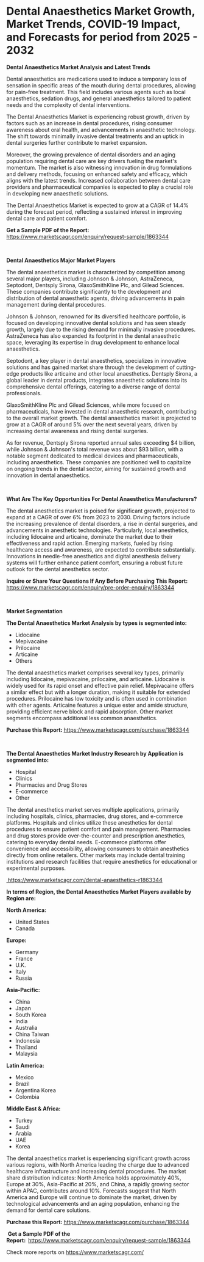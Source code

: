 <p><h1>Dental Anaesthetics Market Growth, Market Trends, COVID-19 Impact, and Forecasts for period from 2025 - 2032</h1></p><p><strong>Dental Anaesthetics Market Analysis and Latest Trends</strong></p>
<p><p>Dental anaesthetics are medications used to induce a temporary loss of sensation in specific areas of the mouth during dental procedures, allowing for pain-free treatment. This field includes various agents such as local anaesthetics, sedation drugs, and general anaesthetics tailored to patient needs and the complexity of dental interventions.</p><p>The Dental Anaesthetics Market is experiencing robust growth, driven by factors such as an increase in dental procedures, rising consumer awareness about oral health, and advancements in anaesthetic technology. The shift towards minimally invasive dental treatments and an uptick in dental surgeries further contribute to market expansion. </p><p>Moreover, the growing prevalence of dental disorders and an aging population requiring dental care are key drivers fueling the market's momentum. The market is also witnessing innovation in drug formulations and delivery methods, focusing on enhanced safety and efficacy, which aligns with the latest trends. Increased collaboration between dental care providers and pharmaceutical companies is expected to play a crucial role in developing new anaesthetic solutions.</p><p>The Dental Anaesthetics Market is expected to grow at a CAGR of 14.4% during the forecast period, reflecting a sustained interest in improving dental care and patient comfort.</p></p>
<p><strong>Get a Sample PDF of the Report:&nbsp;</strong> <a href="https://www.marketscagr.com/enquiry/request-sample/1863344?utm_campaign=2633&utm_medium=2&utm_source=Github&utm_content=ia&utm_term=08032025&utm_id=dental-anaesthetics">https://www.marketscagr.com/enquiry/request-sample/1863344</a></p>
<p>&nbsp;</p>
<p><strong>Dental Anaesthetics Major Market Players</strong></p>
<p><p>The dental anaesthetics market is characterized by competition among several major players, including Johnson & Johnson, AstraZeneca, Septodont, Dentsply Sirona, GlaxoSmithKline Plc, and Gilead Sciences. These companies contribute significantly to the development and distribution of dental anaesthetic agents, driving advancements in pain management during dental procedures.</p><p>Johnson & Johnson, renowned for its diversified healthcare portfolio, is focused on developing innovative dental solutions and has seen steady growth, largely due to the rising demand for minimally invasive procedures. AstraZeneca has also expanded its footprint in the dental anaesthetic space, leveraging its expertise in drug development to enhance local anaesthetics.</p><p>Septodont, a key player in dental anaesthetics, specializes in innovative solutions and has gained market share through the development of cutting-edge products like articaine and other local anaesthetics. Dentsply Sirona, a global leader in dental products, integrates anaesthetic solutions into its comprehensive dental offerings, catering to a diverse range of dental professionals.</p><p>GlaxoSmithKline Plc and Gilead Sciences, while more focused on pharmaceuticals, have invested in dental anaesthetic research, contributing to the overall market growth. The dental anaesthetics market is projected to grow at a CAGR of around 5% over the next several years, driven by increasing dental awareness and rising dental surgeries.</p><p>As for revenue, Dentsply Sirona reported annual sales exceeding $4 billion, while Johnson & Johnson's total revenue was about $93 billion, with a notable segment dedicated to medical devices and pharmaceuticals, including anaesthetics. These companies are positioned well to capitalize on ongoing trends in the dental sector, aiming for sustained growth and innovation in dental anaesthetics.</p></p>
<p>&nbsp;</p>
<p><strong>What Are The Key Opportunities For Dental Anaesthetics Manufacturers?</strong></p>
<p><p>The dental anesthetics market is poised for significant growth, projected to expand at a CAGR of over 6% from 2023 to 2030. Driving factors include the increasing prevalence of dental disorders, a rise in dental surgeries, and advancements in anesthetic technologies. Particularly, local anesthetics, including lidocaine and articaine, dominate the market due to their effectiveness and rapid action. Emerging markets, fueled by rising healthcare access and awareness, are expected to contribute substantially. Innovations in needle-free anesthetics and digital anesthesia delivery systems will further enhance patient comfort, ensuring a robust future outlook for the dental anesthetics sector.</p></p>
<p><strong>Inquire or Share Your Questions If Any Before Purchasing This Report:</strong> <a href="https://www.marketscagr.com/enquiry/pre-order-enquiry/1863344?utm_campaign=2633&utm_medium=2&utm_source=Github&utm_content=ia&utm_term=08032025&utm_id=dental-anaesthetics">https://www.marketscagr.com/enquiry/pre-order-enquiry/1863344</a></p>
<p>&nbsp;</p>
<p><strong>Market Segmentation</strong></p>
<p><strong>The Dental Anaesthetics Market Analysis by types is segmented into:</strong></p>
<p><ul><li>Lidocaine</li><li>Mepivacaine</li><li>Prilocaine</li><li>Articaine</li><li>Others</li></ul></p>
<p><p>The dental anaesthetics market comprises several key types, primarily including lidocaine, mepivacaine, prilocaine, and articaine. Lidocaine is widely used for its rapid onset and effective pain relief. Mepivacaine offers a similar effect but with a longer duration, making it suitable for extended procedures. Prilocaine has low toxicity and is often used in combination with other agents. Articaine features a unique ester and amide structure, providing efficient nerve block and rapid absorption. Other market segments encompass additional less common anaesthetics.</p></p>
<p><strong>Purchase this Report:&nbsp;</strong><a href="https://www.marketscagr.com/purchase/1863344?utm_campaign=2633&utm_medium=2&utm_source=Github&utm_content=ia&utm_term=08032025&utm_id=dental-anaesthetics">https://www.marketscagr.com/purchase/1863344</a></p>
<p>&nbsp;</p>
<p><strong>The Dental Anaesthetics Market Industry Research by Application is segmented into:</strong></p>
<p><ul><li>Hospital</li><li>Clinics</li><li>Pharmacies and Drug Stores</li><li>E-commerce</li><li>Other</li></ul></p>
<p><p>The dental anesthetics market serves multiple applications, primarily including hospitals, clinics, pharmacies, drug stores, and e-commerce platforms. Hospitals and clinics utilize these anesthetics for dental procedures to ensure patient comfort and pain management. Pharmacies and drug stores provide over-the-counter and prescription anesthetics, catering to everyday dental needs. E-commerce platforms offer convenience and accessibility, allowing consumers to obtain anesthetics directly from online retailers. Other markets may include dental training institutions and research facilities that require anesthetics for educational or experimental purposes.</p></p>
<p><a href="https://www.marketscagr.com/dental-anaesthetics-r1863344?utm_campaign=2633&utm_medium=2&utm_source=Github&utm_content=ia&utm_term=08032025&utm_id=dental-anaesthetics">&nbsp;https://www.marketscagr.com/dental-anaesthetics-r1863344</a></p>
<p><strong>In terms of Region, the Dental Anaesthetics Market Players available by Region are:</strong></p>
<p>
    <p> <strong> North America: </strong>
        <ul>
            <li>United States</li>
            <li>Canada</li>
        </ul>
        </p> 
    <p> <strong> Europe: </strong>
        <ul>
            <li>Germany</li>
            <li>France</li>
            <li>U.K.</li>
            <li>Italy</li>
            <li>Russia</li>
        </ul>
        </p> 
    <p> <strong> Asia-Pacific: </strong>
        <ul>
            <li>China</li>
            <li>Japan</li>
            <li>South Korea</li>
            <li>India</li>
            <li>Australia</li>
            <li>China Taiwan</li>
            <li>Indonesia</li>
            <li>Thailand</li>
            <li>Malaysia</li>
        </ul>
        </p> 
    <p> <strong> Latin America: </strong>
        <ul>
            <li>Mexico</li>
            <li>Brazil</li>
            <li>Argentina Korea</li>
            <li>Colombia</li>
        </ul>
        </p> 
    <p> <strong> Middle East & Africa: </strong>
        <ul>
            <li>Turkey</li>
            <li>Saudi</li>
            <li>Arabia</li>
            <li>UAE</li>
            <li>Korea</li>
        </ul>
    </p>
    </p>
<p><p>The dental anaesthetics market is experiencing significant growth across various regions, with North America leading the charge due to advanced healthcare infrastructure and increasing dental procedures. The market share distribution indicates: North America holds approximately 40%, Europe at 30%, Asia-Pacific at 20%, and China, a rapidly growing sector within APAC, contributes around 10%. Forecasts suggest that North America and Europe will continue to dominate the market, driven by technological advancements and an aging population, enhancing the demand for dental care solutions.</p></p>
<p><strong>Purchase this Report: </strong><a href="https://www.marketscagr.com/purchase/1863344?utm_campaign=2633&utm_medium=2&utm_source=Github&utm_content=ia&utm_term=08032025&utm_id=dental-anaesthetics">https://www.marketscagr.com/purchase/1863344</a></p>
<p>&nbsp;<strong>Get a Sample PDF of the Report:&nbsp;&nbsp;</strong><a href="https://www.marketscagr.com/enquiry/request-sample/1863344?utm_campaign=2633&utm_medium=2&utm_source=Github&utm_content=ia&utm_term=08032025&utm_id=dental-anaesthetics">https://www.marketscagr.com/enquiry/request-sample/1863344</a></p>
<p><strong></strong></p>
<p>Check more reports on <a href="https://www.marketscagr.com/?utm_campaign=2633&utm_medium=2&utm_source=Github&utm_content=ia&utm_term=08032025&utm_id=dental-anaesthetics">https://www.marketscagr.com/</a></p>